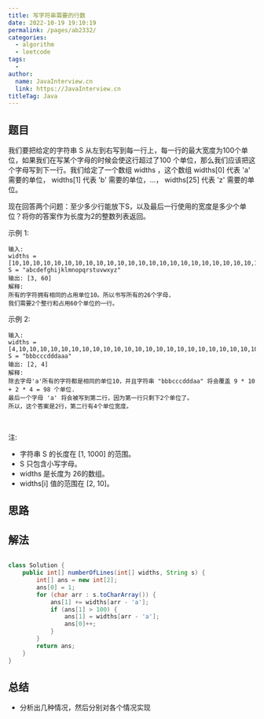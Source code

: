 ```yaml
---
title: 写字符串需要的行数
date: 2022-10-19 19:10:19
permalink: /pages/ab2332/
categories:
  - algorithm
  - leetcode
tags:
  - 
author: 
  name: JavaInterview.cn
  link: https://JavaInterview.cn
titleTag: Java
---
```


## 题目

我们要把给定的字符串 S 从左到右写到每一行上，每一行的最大宽度为100个单位，如果我们在写某个字母的时候会使这行超过了100 个单位，那么我们应该把这个字母写到下一行。我们给定了一个数组 widths ，这个数组 widths[0] 代表 'a' 需要的单位， widths[1] 代表 'b' 需要的单位，...， widths[25] 代表 'z' 需要的单位。

现在回答两个问题：至少多少行能放下S，以及最后一行使用的宽度是多少个单位？将你的答案作为长度为2的整数列表返回。

示例 1:

    输入: 
    widths = [10,10,10,10,10,10,10,10,10,10,10,10,10,10,10,10,10,10,10,10,10,10,10,10,10,10]
    S = "abcdefghijklmnopqrstuvwxyz"
    输出: [3, 60]
    解释: 
    所有的字符拥有相同的占用单位10。所以书写所有的26个字母，
    我们需要2个整行和占用60个单位的一行。

示例 2:

    输入: 
    widths = [4,10,10,10,10,10,10,10,10,10,10,10,10,10,10,10,10,10,10,10,10,10,10,10,10,10]
    S = "bbbcccdddaaa"
    输出: [2, 4]
    解释: 
    除去字母'a'所有的字符都是相同的单位10，并且字符串 "bbbcccdddaa" 将会覆盖 9 * 10 + 2 * 4 = 98 个单位.
    最后一个字母 'a' 将会被写到第二行，因为第一行只剩下2个单位了。
    所以，这个答案是2行，第二行有4个单位宽度。
 

注:

- 字符串 S 的长度在 [1, 1000] 的范围。
- S 只包含小写字母。
- widths 是长度为 26的数组。
- widths[i] 值的范围在 [2, 10]。


## 思路



## 解法
```java

class Solution {
    public int[] numberOfLines(int[] widths, String s) {
        int[] ans = new int[2];
        ans[0] = 1;
        for (char arr : s.toCharArray()) {
            ans[1] += widths[arr - 'a'];
            if (ans[1] > 100) {
                ans[1] = widths[arr - 'a'];
                ans[0]++;
            }
        }
        return ans;
    }
}
```

## 总结

- 分析出几种情况，然后分别对各个情况实现 
